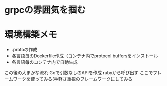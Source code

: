 # grpcの雰囲気を掴む

# 環境構築メモ
- .protoの作成
- 各言語毎のDockerfile作成（コンテナ内でprotocol buffersをインストール
- 各言語毎のコンテナ内で自動生成

この後の大まかな流れ
Goで引数なしのAPIを作成
rubyから呼び出す
ここでフレームワークを使ってみる(手軽さ重視のフレームワークにしてみる


